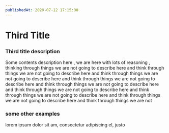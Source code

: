 ```yaml
---
publishedAt: 2020-07-12 17:15:00
---
```

# Third Title

### Third title description
Some contents description here , we are here with lots of reasoning , thinking through things we are not going to describe here and think through things we are not going to describe here and think through things we are not going to describe here and think through things we are not going to describe here and think through things we are not going to describe here and think    through things we are not going to describe here and think through things we are not   going to describe here and think through things we are not going to describe here and think through things we are not

### some other examples
lorem ipsum dolor sit am, consectetur adipiscing el, justo
